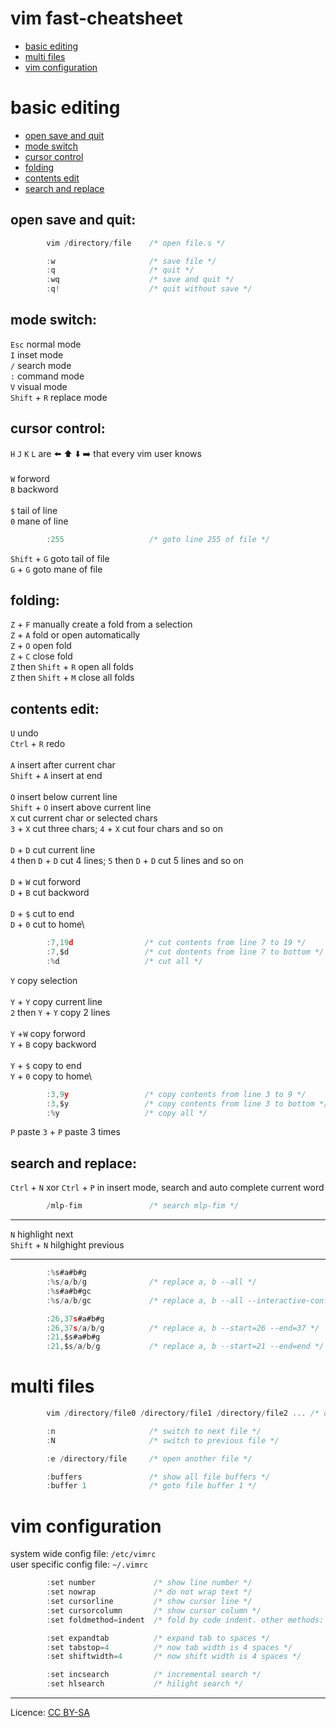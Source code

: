 # vim fast-cheatsheet
- [basic editing](#basic-editing "goto basic-editing")
- [multi files](#multi-files "goto multi-files")
- [vim configuration](#vim-configuration "goto vim-configuration")
# basic editing
- [open save and quit](#open-save-and-quit "goto open-save-and-quit")
- [mode switch](#mode-switch "goto mode-switch")
- [cursor control](#cursor-control "goto cursor-control")
- [folding](#folding "goto folding")
- [contents edit](#contents-edit "goto contents-edit")
- [search and replace](#search-and-replace "goto search-and-replace")
## open save and quit:
```c
        vim /directory/file    /* open file.s */
```
```c
        :w                     /* save file */
        :q                     /* quit */
        :wq                    /* save and quit */
        :q!                    /* quit without save */
```
## mode switch:
`Esc` normal mode\
`I` inset mode\
`/` search mode\
`:` command mode\
`V` visual mode\
`Shift` + `R` replace mode
## cursor control:
`H` `J` `K` `L` are ⬅️ ⬆️ ⬇️ ➡️ that every vim user knows\
\
`W` forword\
`B` backword\
\
`$` tail of line\
`0` mane of line
```c
        :255                   /* goto line 255 of file */
```
`Shift` + `G`  goto tail of file\
`G` + `G` goto mane of file
## folding:
`Z` + `F` manually create a fold from a selection\
`Z` + `A` fold or open automatically\
`Z` + `O` open fold\
`Z` + `C` close fold\
`Z` then `Shift` + `R` open all folds\
`Z` then `Shift` + `M` close all folds
## contents edit:
`U` undo\
`Ctrl` + `R` redo\
\
`A` insert after current char\
`Shift` + `A` insert at end\
\
`O` insert below current line\
`Shift` + `O` insert above current line
\
`X` cut current char or selected chars\
`3` + `X` cut three chars; `4` + `X` cut four chars and so on\
\
`D` + `D` cut current line\
`4` then `D` + `D` cut 4 lines; `5` then `D` + `D` cut 5 lines and so on\
\
`D` + `W` cut forword\
`D` + `B` cut backword\
\
`D` + `$` cut to end\
`D` + `0` cut to home\
```c
        :7,19d                /* cut contents from line 7 to 19 */
        :7,$d                 /* cut dontents from line 7 to bottom */
        :%d                   /* cut all */
```
`Y` copy selection\
\
`Y` + `Y` copy current line\
`2` then `Y` + `Y` copy 2 lines\
\
`Y` +`W` copy forword\
`Y` + `B` copy backword\
\
`Y` + `$` copy to end\
`Y` + `0` copy to home\
```c
        :3,9y                 /* copy contents from line 3 to 9 */
        :3,$y                 /* copy contents from line 3 to bottom */
        :%y                   /* copy all */
```
`P` paste
`3` + `P` paste 3 times
## search and replace:
`Ctrl` + `N` xor `Ctrl` + `P` in insert mode, search and auto complete current word
```c
        /mlp-fim               /* search mlp-fim */
```
- - - -
`N` highlight next\
`Shift` + `N` hilghight previous
- - - -
```c
        :%s#a#b#g
        :%s/a/b/g              /* replace a, b --all */
        :%s#a#b#gc
        :%s/a/b/gc             /* replace a, b --all --interactive-confirm */
```
```c
        :26,37s#a#b#g
        :26,37s/a/b/g          /* replace a, b --start=26 --end=37 */
        :21,$s#a#b#g
        :21,$s/a/b/g           /* replace a, b --start=21 --end=end */
```
# multi files
```c
        vim /directory/file0 /directory/file1 /directory/file2 ... /* open multi files */
```
```c
        :n                     /* switch to next file */
        :N                     /* switch to previous file */
```
```c
        :e /directory/file     /* open another file */
```
```c
        :buffers               /* show all file buffers */
        :buffer 1              /* goto file buffer 1 */
```
# vim configuration
system wide config file: `/etc/vimrc`\
user specific config file: `~/.vimrc`
```c
        :set number             /* show line number */
        :set nowrap             /* do not wrap text */
        :set cursorline         /* show cursor line */
        :set cursorcolumn       /* show cursor column */
        :set foldmethod=indent  /* fold by code indent. other methods: manual, syntax, marker, foldable block, expr */
```
```c
        :set expandtab          /* expand tab to spaces */
        :set tabstop=4          /* now tab width is 4 spaces */
        :set shiftwidth=4       /* now shift width is 4 spaces */
```
```c
        :set incsearch          /* incremental search */
        :set hlsearch           /* hilight search */
```
- - - -
Licence: [CC BY-SA](https://creativecommons.org/licenses/by-sa/4.0/)
